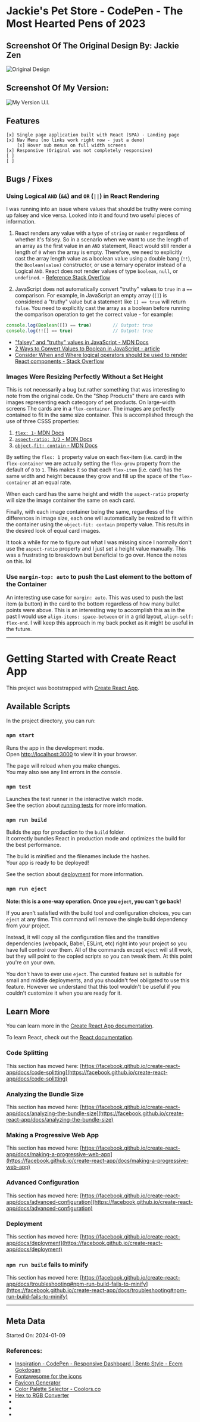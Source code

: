 # Jackie's Pet Store - CodePen - The Most Hearted Pens of 2023

## Screenshot Of The Original Design By: Jackie Zen

![Original Design](./designs/screenshot.jpg)

## Screenshot Of My Version:

![My Version U.I.](./designs/screenshot-mine.jpg)


## Features

```
[x] Single page application built with React (SPA) - Landing page
[x] Nav Menu (no links work right now - just a demo)
    [x] Hover sub menus on full width screens
[x] Responsive (Original was not completely responsive)
[ ] 
[ ] 

```

## Bugs / Fixes

### Using Logical `AND` (`&&`) and `OR` (`||`) in React Rendering

I was running into an issue where values that should be truthy were coming up falsey and vice versa. Looked into it and found two useful pieces of information. 

1. React renders any value with a type of `string` or `number` regardless of whether it's falsey. So in a scenario when we want to use the length of an array as the first value in an `AND` statement, React would still render a length of `0` when the array is empty. Therefore, we need to explicitly cast the array length value as a boolean value using a double bang (`!!`), the `Boolean(value)` constructor, or use a ternary operator instead of a Logical `AND`. React does not render values of type `boolean`, `null`, or `undefined`. - [Reference Stack Overflow](https://stackoverflow.com/questions/53048037/react-showing-0-instead-of-nothing-with-short-circuit-conditional-component)

2. JavaScript does not automatically convert "truthy" values to `true` in a `==` comparison. For example, in JavaScript an empty array (`[]`) is considered a "truthy" value but a statement like `[] == true` will return `false`. You need to explicitly cast the array as a boolean before running the comparison operation to get the correct value - for example:

```js
console.log(Boolean([]) == true)        // Output: true
console.log(!![] == true)               // Output: true
```

- ["falsey" and "truthy" values in JavaScript - MDN Docs](https://developer.mozilla.org/en-US/docs/Glossary/Falsy)
- [2 Ways to Convert Values to Boolean in JavaScript - article](https://www.samanthaming.com/tidbits/19-2-ways-to-convert-to-boolean/) 
- [Consider When and Where logical operators should be used to render React components - Stack Overflow](https://stackoverflow.com/questions/65713434/react-render-logical-vs-ternary-operator)

### Images Were Resizing Perfectly Without a Set Height

This is not necessarily a bug but rather something that was interesting to note from the original code. On the "Shop Products" there are cards with images representing each cateogory of pet products. On large-width screens The cards are in a `flex-container`. The images are perfectly contained to fit in the same size container. This is accomplished through the use of three CSSS properties: 

1. [`flex: 1`- MDN Docs](https://developer.mozilla.org/en-US/docs/Web/CSS/flex)
2. [`aspect-ratio: 3/2` - MDN Docs](https://developer.mozilla.org/en-US/docs/Web/CSS/aspect-ratio)
3. [`object-fit: contain` - MDN Docs](https://developer.mozilla.org/en-US/docs/Web/CSS/object-fit)

By setting the `flex: 1` property value on each flex-item (i.e. card) in the `flex-container` we are actually setting the `flex-grow` property from the default of `0` to `1`. This makes it so that each `flex-item` (i.e. card) has the same width and height because they grow and fill up the space of the `flex-container` at an equal rate. 

When each card has the same height and width the `aspect-ratio` property will size the image container the same on each card.

Finally, with each image container being the same, regardless of the differences in image size, each one will automatically be resized to fit within the container using the `object-fit: contain` property value. This results in the desired look of equal card images.

It took a while for me to figure out what I was missing since I normally don't use the `aspect-ratio` property and I just set a height value manually. This was a frustrating to breakdown but beneficial to go over. Hence the notes on this. lol

### Use `margin-top: auto` to push the Last element to the bottom of the Container

An interesting use case for `margin: auto`. This was used to push the last item (a button) in the card to the bottom regardless of how many bullet points were above. This is an interesting way to accomplish this as in the past I would use `align-items: space-between` or in a grid layout, `align-self: flex-end`. I will keep this approach in my back pocket as it might be useful in the future.

--- 

# Getting Started with Create React App

This project was bootstrapped with [Create React App](https://github.com/facebook/create-react-app).

## Available Scripts

In the project directory, you can run:

### `npm start`

Runs the app in the development mode.\
Open [http://localhost:3000](http://localhost:3000) to view it in your browser.

The page will reload when you make changes.\
You may also see any lint errors in the console.

### `npm test`

Launches the test runner in the interactive watch mode.\
See the section about [running tests](https://facebook.github.io/create-react-app/docs/running-tests) for more information.

### `npm run build`

Builds the app for production to the `build` folder.\
It correctly bundles React in production mode and optimizes the build for the best performance.

The build is minified and the filenames include the hashes.\
Your app is ready to be deployed!

See the section about [deployment](https://facebook.github.io/create-react-app/docs/deployment) for more information.

### `npm run eject`

**Note: this is a one-way operation. Once you `eject`, you can't go back!**

If you aren't satisfied with the build tool and configuration choices, you can `eject` at any time. This command will remove the single build dependency from your project.

Instead, it will copy all the configuration files and the transitive dependencies (webpack, Babel, ESLint, etc) right into your project so you have full control over them. All of the commands except `eject` will still work, but they will point to the copied scripts so you can tweak them. At this point you're on your own.

You don't have to ever use `eject`. The curated feature set is suitable for small and middle deployments, and you shouldn't feel obligated to use this feature. However we understand that this tool wouldn't be useful if you couldn't customize it when you are ready for it.

## Learn More

You can learn more in the [Create React App documentation](https://facebook.github.io/create-react-app/docs/getting-started).

To learn React, check out the [React documentation](https://reactjs.org/).

### Code Splitting

This section has moved here: [https://facebook.github.io/create-react-app/docs/code-splitting](https://facebook.github.io/create-react-app/docs/code-splitting)

### Analyzing the Bundle Size

This section has moved here: [https://facebook.github.io/create-react-app/docs/analyzing-the-bundle-size](https://facebook.github.io/create-react-app/docs/analyzing-the-bundle-size)

### Making a Progressive Web App

This section has moved here: [https://facebook.github.io/create-react-app/docs/making-a-progressive-web-app](https://facebook.github.io/create-react-app/docs/making-a-progressive-web-app)

### Advanced Configuration

This section has moved here: [https://facebook.github.io/create-react-app/docs/advanced-configuration](https://facebook.github.io/create-react-app/docs/advanced-configuration)

### Deployment

This section has moved here: [https://facebook.github.io/create-react-app/docs/deployment](https://facebook.github.io/create-react-app/docs/deployment)

### `npm run build` fails to minify

This section has moved here: [https://facebook.github.io/create-react-app/docs/troubleshooting#npm-run-build-fails-to-minify](https://facebook.github.io/create-react-app/docs/troubleshooting#npm-run-build-fails-to-minify)


---

## Meta Data

Started On: 2024-01-09

### References:

- [Inspiration - CodePen - Responsive Dashboard | Bento Style - Ecem Gokdogan](https://codepen.io/jackiezen/pen/oNJMOvZ?editors=0010)
- [Fontawesome for the icons](https://fontawesome.com/icons/)
- [Favicon Generator](https://www.favicon-generator.org/)
- [Color Palette Selector - Coolors.co](https://coolors.co/001524-ff7d00-417b5a-cedfd9-78290f)
- [Hex to RGB Converter](https://www.rgbtohex.net/hex-to-rgb/)
- []()
- []()
- []()
